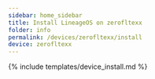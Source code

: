 ```yaml
---
sidebar: home_sidebar
title: Install LineageOS on zerofltexx
folder: info
permalink: /devices/zerofltexx/install
device: zerofltexx
---
```

{% include templates/device_install.md %}
